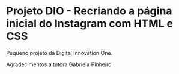
# Projeto DIO - Recriando a página inicial do Instagram com HTML e CSS

Pequeno projeto da Digital Innovation One.

Agradecimentos a tutora Gabriela Pinheiro. 